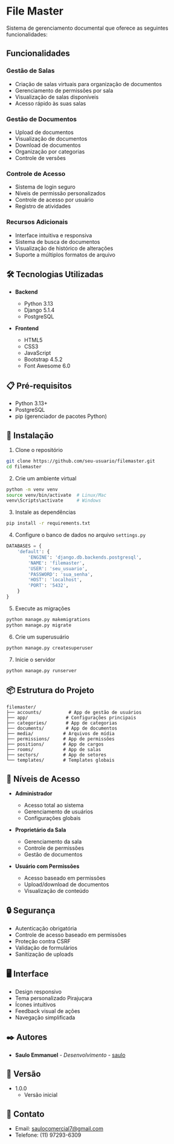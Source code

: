 # File Master

Sistema de gerenciamento documental que oferece as seguintes funcionalidades:

## Funcionalidades

### Gestão de Salas
- Criação de salas virtuais para organização de documentos
- Gerenciamento de permissões por sala
- Visualização de salas disponíveis
- Acesso rápido às suas salas

### Gestão de Documentos
- Upload de documentos
- Visualização de documentos
- Download de documentos
- Organização por categorias
- Controle de versões

### Controle de Acesso
- Sistema de login seguro
- Níveis de permissão personalizados
- Controle de acesso por usuário
- Registro de atividades

### Recursos Adicionais
- Interface intuitiva e responsiva
- Sistema de busca de documentos
- Visualização de histórico de alterações
- Suporte a múltiplos formatos de arquivo

## 🛠️ Tecnologias Utilizadas

- **Backend**
  - Python 3.13
  - Django 5.1.4
  - PostgreSQL

- **Frontend**
  - HTML5
  - CSS3
  - JavaScript
  - Bootstrap 4.5.2
  - Font Awesome 6.0

## 📋 Pré-requisitos

- Python 3.13+
- PostgreSQL
- pip (gerenciador de pacotes Python)

## 🔧 Instalação

1. Clone o repositório
```bash
git clone https://github.com/seu-usuario/filemaster.git
cd filemaster
```

2. Crie um ambiente virtual
```bash
python -m venv venv
source venv/bin/activate  # Linux/Mac
venv\Scripts\activate     # Windows
```

3. Instale as dependências
```bash
pip install -r requirements.txt
```

4. Configure o banco de dados no arquivo `settings.py`
```python
DATABASES = {
    'default': {
        'ENGINE': 'django.db.backends.postgresql',
        'NAME': 'filemaster',
        'USER': 'seu_usuario',
        'PASSWORD': 'sua_senha',
        'HOST': 'localhost',
        'PORT': '5432',
    }
}
```

5. Execute as migrações
```bash
python manage.py makemigrations
python manage.py migrate
```

6. Crie um superusuário
```bash
python manage.py createsuperuser
```

7. Inicie o servidor
```bash
python manage.py runserver
```

## 📦 Estrutura do Projeto

```
filemaster/
├── accounts/          # App de gestão de usuários
├── app/              # Configurações principais
├── categories/       # App de categorias
├── documents/        # App de documentos
├── media/           # Arquivos de mídia
├── permissions/     # App de permissões
├── positions/       # App de cargos
├── rooms/           # App de salas
├── sectors/         # App de setores
└── templates/       # Templates globais
```

## 👥 Níveis de Acesso

- **Administrador**
  - Acesso total ao sistema
  - Gerenciamento de usuários
  - Configurações globais

- **Proprietário da Sala**
  - Gerenciamento da sala
  - Controle de permissões
  - Gestão de documentos

- **Usuário com Permissões**
  - Acesso baseado em permissões
  - Upload/download de documentos
  - Visualização de conteúdo

## 🔒 Segurança

- Autenticação obrigatória
- Controle de acesso baseado em permissões
- Proteção contra CSRF
- Validação de formulários
- Sanitização de uploads

## 🖥️ Interface

- Design responsivo
- Tema personalizado Pirajuçara
- Ícones intuitivos
- Feedback visual de ações
- Navegação simplificada

## ✒️ Autores

* **Saulo Emmanuel** - *Desenvolvimento* - [saulo](https://github.com/saulosilva2809/)

## 📌 Versão

* 1.0.0
    * Versão inicial

## 📧 Contato

* Email: saulocomercial7@gmail.com
* Telefone: (11) 97293-6309
